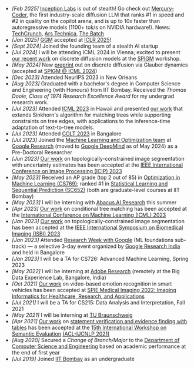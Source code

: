 - *[Feb 2025]* [Inception Labs](https://www.inceptionlabs.ai/) is out of stealth! Go check out [Mercury-Coder](https://chat.inceptionlabs.ai/), the first industry-scale diffusion LLM that ranks #1 in speed and #2 in quality on the copilot arena, and is up to 10x faster than autoregressive models (1100+ tok/s on NVIDIA hardware!). News: [TechCrunch](https://techcrunch.com/2025/02/26/inception-emerges-from-stealth-with-a-new-type-of-ai-model/), [Ars Technica](https://arstechnica.com/ai/2025/02/new-ai-text-diffusion-models-break-speed-barriers-by-pulling-words-from-noise/), [The Batch](https://www.deeplearning.ai/the-batch/mercury-coder-may-be-the-first-commercially-available-language-diffusion-model/)
- *[Jan 2025]* [GGM](https://arxiv.org/abs/2405.17035) accepted at [ICLR 2025](https://iclr.cc/)!
- *[Sept 2024]* Joined the founding team of a stealth AI startup
- *[Jul 2024]* I will be attending ICML 2024 in Vienna; excited to present [our recent work](https://arxiv.org/abs/2405.17035) on discrete diffusion models at the [SPIGM](https://spigmworkshop2024.github.io/) workshop.
- *[May 2024]* New [preprint](https://arxiv.org/abs/2405.17035) out on discrete diffusion via Glauber dynamics (accepted at [SPIGM @ ICML 2024](https://spigmworkshop2024.github.io/))
- *[Dec 2023]* Attended NeurIPS 2023 in New Orleans
- *[Aug 2023]* Graduated with a bachelor's degree in Computer Science and Engineering (with Honours) from IIT Bombay. Received the <i>Thomas Dooie, Class of 1974 Research Excellence Award</i> for my undergrad research work.
- *[Jul 2023]* Attended [ICML 2023](https://icml.cc/) in Hawaii and presented [our work](https://proceedings.mlr.press/v202/varma23a.html) that extends Sinkhorn's algorithm for matching trees while supporting constraints on tree edges, with applications to the inference-time adaptation of text-to-tree models.
- *[Jul 2023]* Attended [COLT 2023](https://learningtheory.org/colt2023/) in Bangalore
- *[Jul 2023]* Joined the [Machine Learning and Optimization team](https://research.google/teams/india-research-lab/) at [Google Research](https://research.google/) (moved to [Google DeepMind](https://deepmind.google/) as of May 2024) as a Pre-Doctoral Researcher
- *[Jun 2023]* [Our work](https://ieeexplore.ieee.org/abstract/document/10222358) on topologically-constrained image segmentation with uncertainty estimates has been accepted at the [IEEE International Conference on Image Processing (ICIP) 2023](https://2023.ieeeicip.org/)
- *[May 2023]* Received an AP grade (top 2 out of 85) in [Optimization in Machine Learning (CS769)](https://www.cse.iitb.ac.in/~ganesh/cs769/); ranked #1 in [Statistical Learning and Sequential Prediction (SC652)](https://sites.google.com/view/sc652iitbombay) (both are graduate-level courses at IIT Bombay)
- *[May 2023]* I will be interning with [Abacus.AI Research](https://abacus.ai/research) this summer
- *[Apr 2023]* [Our work](https://proceedings.mlr.press/v202/varma23a.html) on conditional tree matching has been accepted at the [International Conference on Machine Learning (ICML) 2023](https://icml.cc/Conferences/2023)
- *[Jan 2023]* [Our work](https://ieeexplore.ieee.org/document/10230673) on topologically-constrained image segmentation has been accepted at the [IEEE International Symposium on Biomedical Imaging (ISBI) 2023](https://2023.biomedicalimaging.org/en/)
- *[Jan 2023]* Attended [Research Week with Google](https://sites.google.com/view/researchweek2023/home) (ML foundations sub-track) — a selective 3-day event organized by [Google Research India](https://research.google/locations/india/) and held in Bangalore 
- *[Jan 2023]* I will be a TA for CS726: Advanced Machine Learning, Spring 2023
- *[May 2022]* I will be interning at [Adobe Research](https://research.adobe.com/) (remotely at the Big Data Experience Lab, Bangalore, India)
- *[Oct 2021]* [Our work](https://doi.org/10.1117/12.2613118) on video-based emotion recognition in smart vehicles has been accepted at [SPIE Medical Imaging 2022: Imaging Informatics for Healthcare, Research, and Applications](https://spie.org/MI/conferencedetails/imaging-informatics)
- *[Jul 2021]* I will be a TA for CS215: Data Analysis and Interpretation, Fall 2021
- *[May 2021]* I will be interning at [TU Braunschweig](https://www.tu-braunschweig.de/en/)
- *[Apr 2021]* [Our work](https://aclanthology.org/2021.semeval-1.182/) on [statement verification and evidence finding with tables](https://sites.google.com/view/sem-tab-facts) has been accepted at the [15th International Workshop on Semantic Evaluation](https://semeval.github.io/SemEval2021/) [(ACL-IJCNLP 2021)](https://2021.aclweb.org/)
- *[Aug 2020]* Secured a *Change of Branch/Major* to the [Department
of Computer Science and Engineering](https://www.cse.iitb.ac.in/) based on academic performance at the end of first year
- *[Jul 2019]* Joined [IIT Bombay](https://www.iitb.ac.in/) as an undergraduate 
